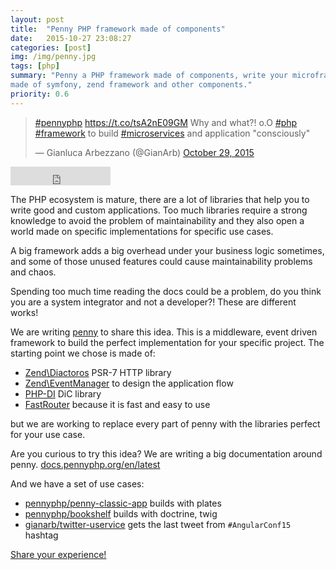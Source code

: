 ```yaml
---
layout: post
title:  "Penny PHP framework made of components"
date:   2015-10-27 23:08:27
categories: [post]
img: /img/penny.jpg
tags: [php]
summary: "Penny a PHP framework made of components, write your microframework
made of symfony, zend framework and other components."
priority: 0.6
---
```

<blockquote class="twitter-tweet tw-align-center" lang="en"><p lang="en" dir="ltr"><a href="https://twitter.com/hashtag/pennyphp?src=hash">#pennyphp</a> <a href="https://t.co/tsA2nE09GM">https://t.co/tsA2nE09GM</a> Why and what?! o.O <a href="https://twitter.com/hashtag/php?src=hash">#php</a> <a href="https://twitter.com/hashtag/framework?src=hash">#framework</a> to build <a href="https://twitter.com/hashtag/microservices?src=hash">#microservices</a> and application &quot;consciously&quot;</p>&mdash; Gianluca Arbezzano (@GianArb) <a href="https://twitter.com/GianArb/status/659762064446083073">October 29, 2015</a></blockquote>
<script async src="//platform.twitter.com/widgets.js" charset="utf-8"></script>


<p class="text-center">
<iframe src="https://ghbtns.com/github-btn.html?user=pennyphp&repo=penny&type=star&count=true&size=large" frameborder="0" scrolling="0" width="160px" height="30px"></iframe>
</p>

The PHP ecosystem is mature, there are a lot of libraries that help you to write
good and custom applications. Too much libraries require a strong knowledge to
avoid the problem of maintainability and they also open a world made on specific
implementations for specific use cases.

A big framework adds a big overhead under your business logic sometimes, and some
of those unused features could cause maintainability problems and chaos.

Spending too much time reading the docs could be a problem, do you think you are
a system integrator and not a developer?! These are different works!

We are writing [penny](https://github.com/pennyphp/penny) to share this idea.
This is a middleware, event driven framework to build the perfect
implementation for your specific project. The starting point we chose is made of:

* [Zend\Diactoros](https://github.com/zendframework/zend-diactoros) PSR-7 HTTP
library
* [Zend\EventManager](https://github.com/zendframework/zend-eventmanager) to
design the application flow
* [PHP-DI](https://php-di) DiC library
* [FastRouter](https://github.com/nikic/FastRoute) because it is fast and easy to
use

but we are working to replace every part of penny with the libraries perfect
for your use case.

Are you curious to try this idea? We are writing a big documentation around penny.
[docs.pennyphp.org/en/latest](https://docs.pennyphp.org/en/latest/)

And we have a set of use cases:

* [pennyphp/penny-classic-app](https://github.com/pennyphp/penny-classic-app)
builds with plates
* [pennyphp/bookshelf](https://github.com/pennyphp/bookshelf) builds with
doctrine, twig
* [gianarb/twitter-uservice](https://github.com/gianarb/twitter-uservice) gets
the last tweet from `#AngularConf15` hashtag

[Share your experience!](https://github.com/pennyphp/penny/issues?utf8=%E2%9C%93&q=is%3Aissue)
